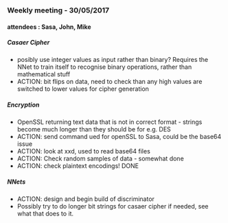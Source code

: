 ### Weekly meeting - 30/05/2017
#### attendees : Sasa, John, Mike

##### Casaer Cipher
- posibly use integer values as input rather than binary? Requires the NNet to train itself to recognise binary operations, rather than mathematical stuff
- ACTION: bit flips on data, need to check than any high values are switched to lower values for cipher generation

##### Encryption
- OpenSSL returning text data that is not in correct format - strings become much longer than they should be for e.g. DES
- ACTION: send command ued for openSSL to Sasa, could be the base64 issue
- ACTION: look at xxd, used to read base64 files
- ACTION: Check random samples of data - somewhat done
- ACTION: check plaintext encodings! DONE

##### NNets
- ACTION: design and begin build of discriminator
- Possibly try to do longer bit strings for casaer cipher if needed, see what that does to it.
